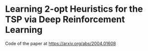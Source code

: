 # Learning 2-opt Heuristics for the TSP via Deep Reinforcement Learning

Code of the paper at https://arxiv.org/abs/2004.01608
